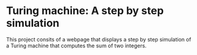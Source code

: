 # Turing machine: A step by step simulation
This project consits of a webpage that displays a step by step simulation of a Turing machine that computes the sum of two integers.
